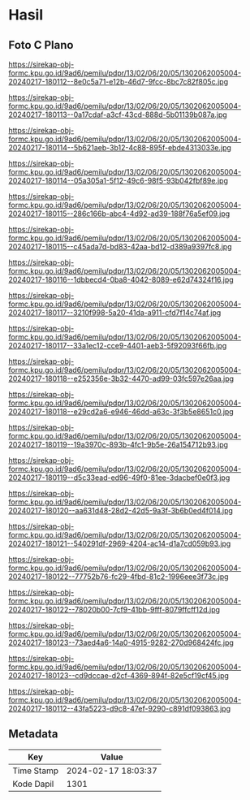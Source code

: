 # Hasil

## Foto C Plano

https://sirekap-obj-formc.kpu.go.id/9ad6/pemilu/pdpr/13/02/06/20/05/1302062005004-20240217-180112--8e0c5a71-e12b-46d7-9fcc-8bc7c82f805c.jpg

https://sirekap-obj-formc.kpu.go.id/9ad6/pemilu/pdpr/13/02/06/20/05/1302062005004-20240217-180113--0a17cdaf-a3cf-43cd-888d-5b01139b087a.jpg

https://sirekap-obj-formc.kpu.go.id/9ad6/pemilu/pdpr/13/02/06/20/05/1302062005004-20240217-180114--5b621aeb-3b12-4c88-895f-ebde4313033e.jpg

https://sirekap-obj-formc.kpu.go.id/9ad6/pemilu/pdpr/13/02/06/20/05/1302062005004-20240217-180114--05a305a1-5f12-49c6-98f5-93b042fbf89e.jpg

https://sirekap-obj-formc.kpu.go.id/9ad6/pemilu/pdpr/13/02/06/20/05/1302062005004-20240217-180115--286c166b-abc4-4d92-ad39-188f76a5ef09.jpg

https://sirekap-obj-formc.kpu.go.id/9ad6/pemilu/pdpr/13/02/06/20/05/1302062005004-20240217-180115--c45ada7d-bd83-42aa-bd12-d389a9397fc8.jpg

https://sirekap-obj-formc.kpu.go.id/9ad6/pemilu/pdpr/13/02/06/20/05/1302062005004-20240217-180116--1dbbecd4-0ba8-4042-8089-e62d74324f16.jpg

https://sirekap-obj-formc.kpu.go.id/9ad6/pemilu/pdpr/13/02/06/20/05/1302062005004-20240217-180117--3210f998-5a20-41da-a911-cfd7f14c74af.jpg

https://sirekap-obj-formc.kpu.go.id/9ad6/pemilu/pdpr/13/02/06/20/05/1302062005004-20240217-180117--33a1ec12-cce9-4401-aeb3-5f92093f66fb.jpg

https://sirekap-obj-formc.kpu.go.id/9ad6/pemilu/pdpr/13/02/06/20/05/1302062005004-20240217-180118--e252356e-3b32-4470-ad99-03fc597e26aa.jpg

https://sirekap-obj-formc.kpu.go.id/9ad6/pemilu/pdpr/13/02/06/20/05/1302062005004-20240217-180118--e29cd2a6-e946-46dd-a63c-3f3b5e8651c0.jpg

https://sirekap-obj-formc.kpu.go.id/9ad6/pemilu/pdpr/13/02/06/20/05/1302062005004-20240217-180119--19a3970c-893b-4fc1-9b5e-26a154712b93.jpg

https://sirekap-obj-formc.kpu.go.id/9ad6/pemilu/pdpr/13/02/06/20/05/1302062005004-20240217-180119--d5c33ead-ed96-49f0-81ee-3dacbef0e0f3.jpg

https://sirekap-obj-formc.kpu.go.id/9ad6/pemilu/pdpr/13/02/06/20/05/1302062005004-20240217-180120--aa631d48-28d2-42d5-9a3f-3b6b0ed4f014.jpg

https://sirekap-obj-formc.kpu.go.id/9ad6/pemilu/pdpr/13/02/06/20/05/1302062005004-20240217-180121--540291df-2969-4204-ac14-d1a7cd059b93.jpg

https://sirekap-obj-formc.kpu.go.id/9ad6/pemilu/pdpr/13/02/06/20/05/1302062005004-20240217-180122--77752b76-fc29-4fbd-81c2-1996eee3f73c.jpg

https://sirekap-obj-formc.kpu.go.id/9ad6/pemilu/pdpr/13/02/06/20/05/1302062005004-20240217-180122--78020b00-7cf9-41bb-9fff-8079ffcff12d.jpg

https://sirekap-obj-formc.kpu.go.id/9ad6/pemilu/pdpr/13/02/06/20/05/1302062005004-20240217-180123--73aed4a6-14a0-4915-9282-270d968424fc.jpg

https://sirekap-obj-formc.kpu.go.id/9ad6/pemilu/pdpr/13/02/06/20/05/1302062005004-20240217-180123--cd9dccae-d2cf-4369-894f-82e5cf19cf45.jpg

https://sirekap-obj-formc.kpu.go.id/9ad6/pemilu/pdpr/13/02/06/20/05/1302062005004-20240217-180112--43fa5223-d9c8-47ef-9290-c891df093863.jpg


## Metadata

| Key        | Value               |
| ---------- | ------------------- |
| Time Stamp | 2024-02-17 18:03:37 |
| Kode Dapil | 1301                |



